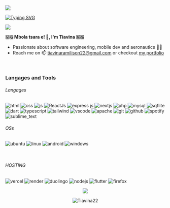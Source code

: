 <img src="https://capsule-render.vercel.app/api?type=waving&color=0:423da,7100:008080&fontColor=dedede&height=160&section=header&text=Tongasoa&fontSize=20" />
<p align="left"> 
    <a href="https://git.io/typing-svg"><img src="https://readme-typing-svg.demolab.com?font=Fira+Code&size=22&pause=1000&color=40C463&center=true&random=false&width=760&lines=Software+Engineer+Student+and+Dev+Mobile+Android;" alt="Typing SVG" />
    </a>
</p>
<img src="https://komarev.com/ghpvc/?username=Tiavina22&color=blueviolet&style=flat-square"/>
<p> 
    <strong> 🇲🇬 Mbola tsara e! 👋, I'm Tiavina 🇲🇬 </strong> 
</p>
<ul>
    <li>Passionate about software engineering, mobile dev and aeronautics 🚀😎</li>
    <li>Reach me on 📫 <a href="mailto:tiavinaramilison22@gmail.com">tiavinaramilison22@gmail.com</a> or checkout <a href="https://tiavinaram.vercel.app/"> my portfolio </a></li>
</ul>
<br>
<h3 align="left">Langages and Tools</h3>
    <h6 align="left">Langages</h6>
<img src="https://img.shields.io/badge/HTML5-E34F26?style=for-the-badge&logo=html5&logoColor=white" alt="html"/>
<img src="https://img.shields.io/badge/CSS3-1572B6?style=for-the-badge&logo=css3&logoColor=white" alt="css"/>
    <img src="https://img.shields.io/badge/JavaScript-323330?style=for-the-badge&logo=javascript&logoColor=F7DF1E" alt="js"/>
    <img src="https://img.shields.io/badge/React-20232A?style=for-the-badge&logo=react&logoColor=61DAFB" alt="ReactJs"/>
   <img src="https://img.shields.io/badge/Express.js-000000?style=for-the-badge&logo=express&logoColor=white" alt="express js"/>
    <img src="https://img.shields.io/badge/next.js-000000?style=for-the-badge&logo=nextdotjs&logoColor=white" alt="nextjs"/>
    <img src="https://img.shields.io/badge/PHP-777BB4?style=for-the-badge&logo=php&logoColor=white" alt="php"/>
    <img src="https://img.shields.io/badge/MySQL-005C84?style=for-the-badge&logo=mysql&logoColor=white" alt="mysql"/>
     <img src="https://img.shields.io/badge/sqlite-%2307405e.svg?style=for-the-badge&logo=sqlite&logoColor=white" alt="sqflite"/>
    <img src="https://camo.githubusercontent.com/950cac8c1a6b54373e14ac1c1edd4d8a5054856850feecf4d6fd9c88ae274f0e/68747470733a2f2f696d672e736869656c64732e696f2f62616467652f446172742d3030383038303f7374796c653d666f722d7468652d6261646765266c6f676f3d64617274266c6f676f436f6c6f723d7768697465" alt="dart"/> 
    <img src="https://img.shields.io/badge/typescript-%23007ACC.svg?style=for-the-badge&logo=typescript&logoColor=white" alt="typescript" />
     <img src="https://img.shields.io/badge/Tailwind_CSS-38B2AC?style=for-the-badge&logo=tailwind-css&logoColor=white" alt="tailwind"/>
    <img src="https://img.shields.io/badge/Visual%20Studio-5C2D91.svg?style=for-the-badge&logo=visual-studio&logoColor=white" alt="vscode"/>
    <img src="https://img.shields.io/badge/apache-%23D42029.svg?style=for-the-badge&logo=apache&logoColor=white" alt="apache" />
    <img src="https://img.shields.io/badge/git-%23F05033.svg?style=for-the-badge&logo=git&logoColor=white" alt="git" /> 
     <img src="https://img.shields.io/badge/github-%23121011.svg?style=for-the-badge&logo=github&logoColor=white" alt="github"/> 
    <img src="https://img.shields.io/badge/Spotify-1ED760?style=for-the-badge&logo=spotify&logoColor=white" alt="spotify"/> 
      <img src="https://img.shields.io/badge/sublime_text-%23575757.svg?style=for-the-badge&logo=sublime-text&logoColor=important" alt="sublime_text"/>  <br>
      <p>
    <h6 align="left">OSs</h6>
        <img src="https://camo.githubusercontent.com/6437fb6b9644d40c81a1f1edbe3ed39131f8bc223bd3ca2ecc9ed4025ee9a558/68747470733a2f2f696d672e736869656c64732e696f2f62616467652f5562756e74752d3030383038303f7374796c653d666f722d7468652d6261646765266c6f676f3d7562756e7475266c6f676f436f6c6f723d7768697465" alt="ubuntu"/>
    <img src="https://img.shields.io/badge/Linux-FCC624?style=for-the-badge&logo=linux&logoColor=black" alt="linux" />
        <img src="https://img.shields.io/badge/Android-3DDC84?style=for-the-badge&logo=android&logoColor=white" alt="android" />
         <img src="https://img.shields.io/badge/Windows-0078D6?style=for-the-badge&logo=windows&logoColor=white" alt="windows" />  </p><br>  
     <p><h6 align="left">HOSTING</h6>
     <img src="https://img.shields.io/badge/vercel-%23000000.svg?style=for-the-badge&logo=vercel&logoColor=white" alt="vercel"/> 
     <img src="https://img.shields.io/badge/Render-%46E3B7.svg?style=for-the-badge&logo=render&logoColor=white" alt="render"/> 
     <img src="https://img.shields.io/badge/Duolingo-%234DC730.svg?style=for-the-badge&logo=Duolingo&logoColor=white" alt="duolingo" />
      <img src="https://img.shields.io/badge/node.js-6DA55F?style=for-the-badge&logo=node.js&logoColor=white" alt="nodejs" /> 
      <img src="https://img.shields.io/badge/Flutter-%2302569B.svg?style=for-the-badge&logo=Flutter&logoColor=white" alt="flutter" /> 
     <img src="https://img.shields.io/badge/Firefox-FF7139?style=for-the-badge&logo=Firefox-Browser&logoColor=white" alt="firefox" />  </p>
<p align="center"><img src="http://github-readme-streak-stats.herokuapp.com?user=Tiavina22&theme=algolia&hide_border=true&date_format=M%20j%5B%2C%20Y%5D&stroke=08EDFF1E&background=020625&ring=1321FE&fire=DD5007"/></p>
<p align="center"><img align="center" src="https://github-readme-stats.vercel.app/api/top-langs?username=Tiavina22&theme=transparent&show_icons=true&locale=en&layout=compact" alt="Tiavina22" /></p>
